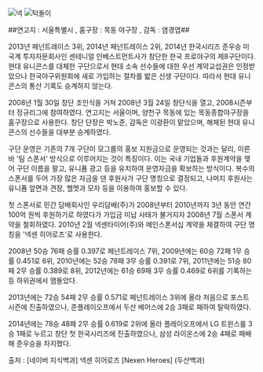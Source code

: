 ![넥](http://tv03.search.naver.net/thm?size=150x112&quality=9&q=http://sstatic.naver.net/keypage/image/dss/146/48/40/88/146_2484088_team_image_url_1428310548158.jpg)
![턱돌이](http://imgnews.naver.net/image/117/2013/10/09/201310091413172220_1_59_20131009141401.jpg?type=w540)

##연고지 : 서울특별시 , 홈구장 : 목동 야구장 , 감독 : 염경엽## 

2013년 페넌트레이스 3위, 2014년 페넌트레이스 2위, 2014년 한국시리즈 준우승
미국계 투자자문회사인 센테니얼 인베스트먼트사가 창단한 한국 프로야구의 제8구단이다. 현대 유니콘스를 대체한 구단으로서 현대 소속 선수들에 대한 우선 계약교섭권은 인정받았으나 한국야구위원회에 새로 가입하는 절차를 밟은 신생 구단이다. 따라서 현대 유니콘스의 통산 기록도 승계하지 않는다.

2008년 1월 30일 창단 조인식을 거쳐 2008년 3월 24일 창단식을 열고, 2008시즌부터 정규리그에 참여하였다. 연고지는 서울이며, 양천구 목동에 있는 목동종합야구장을 홈구장으로 사용한다. 창단 단장은 박노준, 감독은 이광환이 맡았으며, 해체된 현대 유니콘스의 선수들을 대부분 승계하였다.

구단 운영은 기존의 7개 구단이 모그룹의 홍보 지원금으로 운영되는 것과는 달리, 이른바 '팀 스폰서' 방식으로 이루어지는 것이 특징이다. 이는 국내 기업들과 후원계약을 맺어 구단 이름을 팔고, 유니폼 광고 등을 유치하여 운영자금을 확보하는 방식이다. 복수의 스폰서를 두어 가장 많은 자금을 댄 후원사가 구단 명칭으로 결정되고, 나머지 후원사는 유니폼 앞면과 견장, 헬멧과 모자 등을 이용하여 홍보할 수 있다.

첫 스폰서로 민간 담배회사인 우리담배(주)가 2008년부터 2010년까지 3년 동안 연간 100억 원씩 후원하기로 하였다가 가입금 미납 사태가 불거지자 2008년 7월 스폰서 계약을 철회하였다. 2010년 2월 넥센타이어(주)와 메인스폰서십 계약을 체결하여 구단 명칭을 '넥센 히어로즈'로 사용한다.

2008년 50승 76패 승률 0.397로 페넌트레이스 7위, 2009년에는 60승 72패 1무 승률 0.451로 6위, 2010년에는 52승 78패 3무 승률 0.391로 7위, 2011년에는 51승 80패 2무 승률 0.389로 8위, 2012년에는 61승 69패 3무 승률 0.469로 6위를 기록하는 등 하위권에서 맴돌았다. 

2013년에는 72승 54패 2무 승률 0.571로 페넌트레이스 3위에 올라 처음으로 포스트시즌에 진출하였으나, 준플레이오프에서 두산 베어스에 2승 3패로 패하여 탈락하였다. 

2014년에는 78승 48패 2무 승률 0.619로 2위에 올라 플레이오프에서 LG 트윈스를 3승 1패로 누르고 창단 첫 한국시리즈에 진출하였으나, 삼성 라이온스에 2승 4패로 패배해 준우승을 차지했다. 

출처 : [네이버 지식백과] 넥센 히어로즈 [Nexen Heroes] (두산백과)
